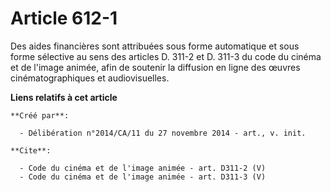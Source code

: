 # Article 612-1

Des aides financières sont attribuées sous forme automatique et sous forme sélective au sens des articles D. 311-2 et D.
311-3 du code du cinéma et de l'image animée, afin de soutenir la diffusion en ligne des œuvres cinématographiques et
audiovisuelles.

**Liens relatifs à cet article**

	**Créé par**:

	  - Délibération n°2014/CA/11 du 27 novembre 2014 - art., v. init.

	**Cite**:

	  - Code du cinéma et de l'image animée - art. D311-2 (V)
	  - Code du cinéma et de l'image animée - art. D311-3 (V)
